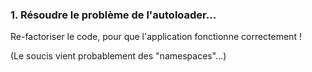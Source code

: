 
### 1. Résoudre le problème de l'autoloader...

Re-factoriser le code, pour que l'application fonctionne correctement !

(Le soucis vient probablement des "namespaces"...)

